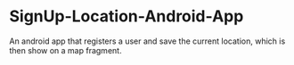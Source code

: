 # SignUp-Location-Android-App
An android app that registers a user and save the current location, which is then show on a map fragment.
